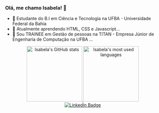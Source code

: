 ### Olá, me chamo Isabela! 👋

- 🔭 Estudante do B.I em Ciência e Tecnologia na UFBA - Universidade Federal da Bahia 
- 🌱 Atualmente aprendendo HTML, CSS e Javascript...
- 💬 Sou TRAINEE em Gestão de pessoas na TITAN - Empresa Júnior de Engenharia de Computação na UFBA ...
<div align="center">
  <a href="https://github.com/isacardosog">
    <span>
      <img height="180em" src="https://github-readme-stats.vercel.app/api?username=isacardosog&show_icons=true&theme=tokyonight" alt="Isabela's GitHub stats"/>
    </span>
    <span>
      <img height="180em" src="https://github-readme-stats.vercel.app/api/top-langs/?username=isacardosog&layout=compact&langs_count=7&theme=tokyonight" alt="Isabela's most used languages"/>
    </span>
  </a>
  <br/>
  <a href="https://www.linkedin.com/in/isabela-cardoso-320105332" target="_blank">
    <img src="https://img.shields.io/badge/LinkedIn-blue?style=for-the-badge&logo=linkedin&logoColor=white" alt="LinkedIn Badge"/>
  </a>
</div>
